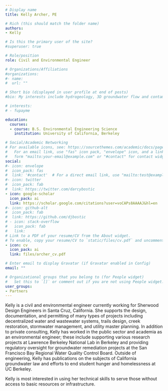 ```yaml
---
# Display name
title: Kelly Archer, PE

# Rich (this should match the folder name)
authors:
- Kelly

# Is this the primary user of the site?
#superuser: true

# Role/position
role: Civil and Environmental Engineer

# Organizations/Affiliations
#organizations:
#- name: 
#  url: ""

# Short bio (displayed in user profile at end of posts)
#bio: My interests include hydrogeology, 3D groundwater flow and contaminant transport simulation, data science and web technologies, and building simple solutions to complex problems.

# interests:
# - fupayme

education:
  courses:
  - course: B.S. Environmental Engineering Science
    institution: University of California, Berkeley

# Social/Academic Networking
# For available icons, see: https://sourcethemes.com/academic/docs/page-builder/#icons
#   For an email link, use "fas" icon pack, "envelope" icon, and a link in the
#   form "mailto:your-email@example.com" or "#contact" for contact widget.
social:
#- icon: envelope
#  icon_pack: fas
#  link: '#contact'  # For a direct email link, use "mailto:test@example.org".
#- icon: twitter
#  icon_pack: fab
#  link: https://twitter.com/darcybostic
- icon: google-scholar
  icon_pack: ai
  link: https://scholar.google.com/citations?user=voCAPs8AAAAJ&hl=en
#- icon: github-alt
#  icon_pack: fab
#  link: https://github.com/djbostic
# - icon: stack-overflow
#   icon_pack: fab
#   link: 
# Link to a PDF of your resume/CV from the About widget.
# To enable, copy your resume/CV to `static/files/cv.pdf` and uncomment the lines below.
- icon: cv
  icon_pack: ai
  link: files/archer_cv.pdf

# Enter email to display Gravatar (if Gravatar enabled in Config)
email: ""

# Organizational groups that you belong to (for People widget)
#   Set this to `[]` or comment out if you are not using People widget.
user_groups:
- Partners
---
```


Kelly is a civil and environmental engineer currently working for Sherwood Design Engineers in Santa Cruz, California. She supports the design, documentation, and permitting of many types of projects including decentralized water and wastewater systems, trails design, creek restoration, stormwater management, and utility master planning. In addition to private consulting, Kelly has worked in the public sector and academia as an environmental engineer; these include supporting various research projects at Lawrence Berkeley National Lab in Berkeley and providing regulatory oversight for groundwater remediation projects at the San Francisco Bay Regional Water Quality Control Board. Outside of engineering, Kelly has publications on the subjects of California groundwater law and efforts to end student hunger and homelessness at UC Berkeley.

Kelly is most interested in using her technical skills to serve those without access to basic resources or infrastructure.
